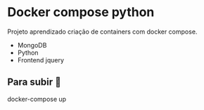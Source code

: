 # Docker compose python

Projeto aprendizado criação de containers com docker compose.
- MongoDB
- Python
- Frontend jquery

## Para subir 🚀
docker-compose up